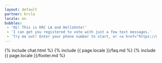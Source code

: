 ```yaml
---
layout: default
partner: krcla
locale: en
bubbles:
 - 'Hi! This is KRC LA and HelloVote!'
 - 'I can get you registered to vote with just a few text messages.'
 - 'Try me out! Enter your phone number to start, or <a href="https://m.me/hellovote">chat on Facebook Messenger</a>.'
---
```

{% include chat.html %}
{% include {{ page.locale }}/faq.md %}
{% include {{ page.locale }}/footer.md %}



